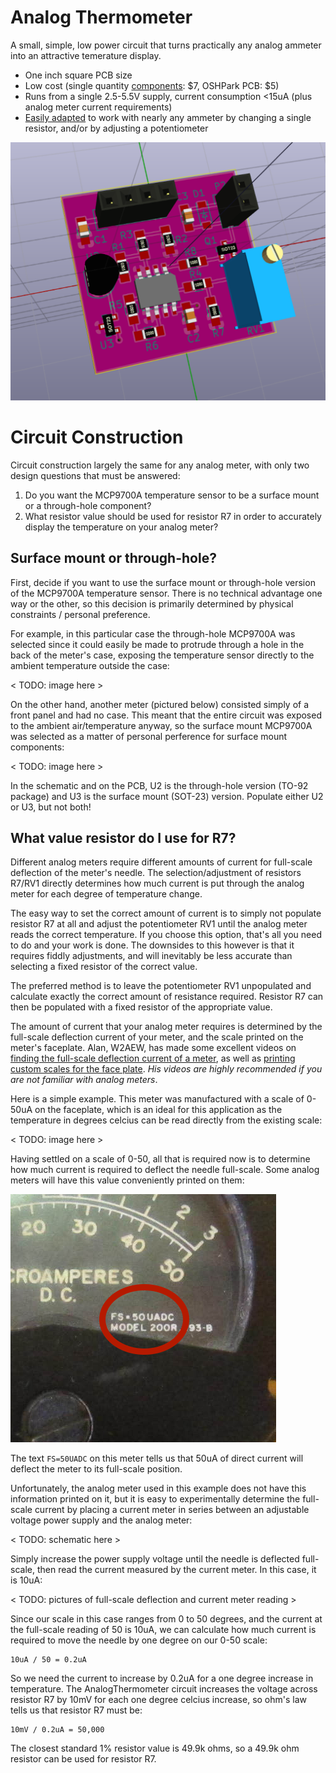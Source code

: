 Analog Thermometer
===================

A small, simple, low power circuit that turns practically any analog ammeter into an attractive temerature display.

  * One inch square PCB size
  * Low cost (single quantity [components](./digikey_bom.csv): $7, OSHPark PCB: $5)
  * Runs from a single 2.5-5.5V supply, current consumption <15uA (plus analog meter current requirements)
  * [Easily adapted](./CONSTRUCTION.md) to work with nearly any ammeter by changing a single resistor, and/or by adjusting a potentiometer

![3D PCB Rendering](./images/3D_view.png)

Circuit Construction
======================================

Circuit construction largely the same for any analog meter, with only two design questions that must be answered:

1. Do you want the MCP9700A temperature sensor to be a surface mount or a through-hole component?
2. What resistor value should be used for resistor R7 in order to accurately display the temperature on your analog meter?

Surface mount or through-hole?
------------------------------

First, decide if you want to use the surface mount or through-hole version of the MCP9700A temperature sensor. There is no technical advantage one way or the other, so this decision is primarily determined by physical constraints / personal preference.

For example, in this particular case the through-hole MCP9700A was selected since it could easily be made to protrude through a hole in the back of the meter's case, exposing the temperature sensor directly to the ambient temperature outside the case:

< TODO: image here >

On the other hand, another meter (pictured below) consisted simply of a front panel and had no case. This meant that the entire circuit was exposed to the ambient air/temperature anyway, so the surface mount MCP9700A was selected as a matter of personal perference for surface mount components:

< TODO: image here >

In the schematic and on the PCB, U2 is the through-hole version (TO-92 package) and U3 is the surface mount (SOT-23) version. Populate either U2 or U3, but not both!

What value resistor do I use for R7?
------------------------------------

Different analog meters require different amounts of current for full-scale deflection of the meter's needle. The selection/adjustment of resistors R7/RV1 directly determines how much current is put through the analog meter for each degree of temperature change.

The easy way to set the correct amount of current is to simply not populate resistor R7 at all and adjust the potentiometer RV1 until the analog meter reads the correct temperature. If you choose this option, that's all you need to do and your work is done. The downsides to this however is that it requires fiddly adjustments, and will inevitably be less accurate than selecting a fixed resistor of the correct value.

The preferred method is to leave the potentiometer RV1 unpopulated and calculate exactly the correct amount of resistance required. Resistor R7 can then be populated with a fixed resistor of the appropriate value.

The amount of current that your analog meter requires is determined by the full-scale deflection current of your meter, and the scale printed on the meter's faceplate. Alan, W2AEW, has made some excellent videos on [finding the full-scale deflection current of a meter](https://www.youtube.com/watch?v=wbRx5cQZ8Ts&t=3m22s), as well as [printing custom scales for the face
plate](https://www.youtube.com/watch?v=wbRx5cQZ8Ts&t=13m09s). *His videos are highly recommended if you are not familiar with analog meters*.

Here is a simple example. This meter was manufactured with a scale of 0-50uA on the faceplate, which is an ideal for this application as the temperature in degrees celcius can be read directly from the existing scale:

< TODO: image here >

Having settled on a scale of 0-50, all that is required now is to determine how much current is required to deflect the needle full-scale. Some analog meters will have this value conveniently printed on them:

![3D PCB Rendering](./images/meter_fs_reading.png)

The text `FS=50UADC` on this meter tells us that 50uA of direct current will deflect the meter to its full-scale position.

Unfortunately, the analog meter used in this example does not have this information printed on it, but it is easy to experimentally determine the full-scale current by placing a current meter in series between an adjustable voltage power supply and the analog meter:

< TODO: schematic here >

Simply increase the power supply voltage until the needle is deflected full-scale, then read the current measured by the current meter. In this case, it is 10uA:

< TODO: pictures of full-scale deflection and current meter reading >

Since our scale in this case ranges from 0 to 50 degrees, and the current at the full-scale reading of 50 is 10uA, we can calculate how much current is required to move the needle by one degree on our 0-50 scale:

```
10uA / 50 = 0.2uA
```

So we need the current to increase by 0.2uA for a one degree increase in temperature. The AnalogThermometer circuit increases the voltage across resistor R7 by 10mV for each one degree celcius increase, so ohm's law tells us that resistor R7 must be:

```
10mV / 0.2uA = 50,000
```

The closest standard 1% resistor value is 49.9k ohms, so a 49.9k ohm resistor can be used for resistor R7.

